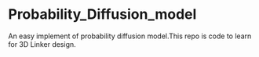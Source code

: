 # Probability_Diffusion_model
An easy implement of probability diffusion model.This repo is code to learn for 3D Linker design.
